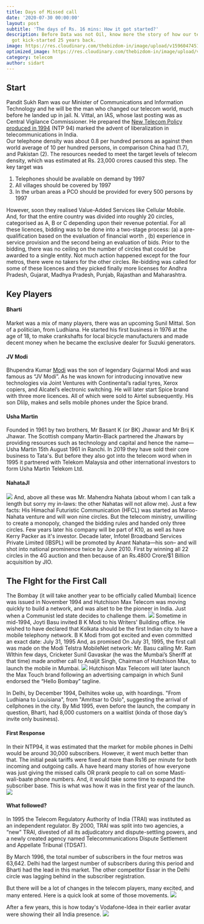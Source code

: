 ```yaml
---
title: Days of Missed call
date: '2020-07-30 00:00:00'
layout: post
subtitle: 'The days of Rs. 16 mins: How it got started?'
description: Before Data was not Oil, know more the story of how our telecom story
  got kick-started 25 years back.
image: https://res.cloudinary.com/thebizdom-in/image/upload/v1596047451/IndiaMobile_ukoqod.png
optimized_image: https://res.cloudinary.com/thebizdom-in/image/upload/v1596047451/IndiaMobile_ukoqod.png
category: telecom
author: sidart
---
```


## Start
Pandit Sukh Ram was our Minister of Communications and Information Technology and he will be the man who changed our telecom world, much before he landed up in jail. N. Vittal, an IAS, whose last posting was as Central Vigilance Commissioner. He prepared the [New Telecom Policy produced in 1994](https://dot.gov.in/national-telecom-policy-1994) (NTP 94) marked the advent of liberalization in telecommunications in India.  
Our telephone density was about 0.8 per hundred persons as against then world average of 10 per hundred persons, in comparison China had (1.7), and Pakistan (2). 
The resources needed to meet the target levels of telecom density, which was estimated at Rs. 23,000 crores caused this step.
The key target was 
1. Telephones should be available on demand by 1997
2. All villages should be covered by 1997
3. In the urban areas a PCO should be provided for every 500 persons by 1997


However, soon they realised Value-Added Services like Cellular Mobile. And, for that the entire country was divided into roughly 20 circles, categorised as A, B or C depending upon their revenue potential. For all these licences, bidding was to be done into a two-stage process: 
(a) a pre-qualification based on the evaluation of financial worth , (b) experience in service provision and the second being an evaluation of bids. 
Prior to the bidding, there was no ceiling on the number of circles that could be awarded to a single entity. Not much action happened except for the four metros, there were no takers for the other circles.  Re-bidding was called for some of these licences and they picked finally more licenses for Andhra Pradesh, Gujarat, Madhya Pradesh, Punjab, Rajasthan and Maharashtra. 

## Key Players
#### Bharti 
Market was a mix of many players, there was an upcoming Sunil Mittal. Son of a politician, from Ludhiana. He started his first business in 1976 at the age of 18, to make crankshafts for local bicycle manufacturers and made decent money when he became the exclusive dealer for Suzuki generators. 

#### JV Modi
Bhupendra Kumar [Modi](https://www.thebizdom.in/how-well-do-you-know-about-the-origins-of-some-indian-occupational-surnames/) was the son of legendary Gujarmal Modi and  was famous as “JV Modi”. As he was known for introducing innovative new technologies via Joint Ventures with Continental’s radial tyres, Xerox copiers, and Alcatel’s electronic switching.  He will later start Spice brand with three more licences. All of which were sold to Airtel subsequently. His son Dlilp, makes and sells mobile phones under the Spice brand.

#### Usha Martin 
Founded in 1961 by two brothers, Mr Basant K (or BK) Jhawar and Mr Brij K Jhawar. The Scottish company Martin-Black partnered the Jhawars by providing resources such as technology and capital and hence the name—Usha Martin 15th August 1961 in Ranchi. 
In 2019 they have sold their core business to Tata's. But before they also got into the telecom word when in 1995 it partnered with Telekom Malaysia and other international investors to form Usha Martin Telekom Ltd.

#### NahataJI
![](https://res.cloudinary.com/thebizdom-in/image/upload/v1596048204/Mobile5_lu9zhq.jpg)
And, above all these was Mr. Mahendra Nahata (about whom I can talk a length but sorry my in-laws: the other Nahatas will not allow me). 
Just a few facts: His Himachal Futuristic Communication (HFCL) was started as Maroo-Nahata venture and will won nine circles. But the telecom ministry, unwilling to create a monopoly, changed the bidding rules and handed only three circles. Few years later his company will be part of K10, as well as have Kerry Packer as it's investor. 
Decade later, Infotel Broadband Services Private Limited (IBSPL) will be promoted by Anant Nahata—his son– and will shot into national prominence twice by June 2010. First by winning all 22 circles in the 4G auction and then because of an Rs.4800 Crore/$1 Billion acquisition by JIO.

## The FIght for the First Call
The Bombay (it will take another year to be officially called Mumbai) licence was issued in November 1994 and Hutchison Max Telecom was moving quickly to build a network, and was alset to be the pioneer in India. Just when a Communist led state  decides to challenge them. 
![](https://res.cloudinary.com/thebizdom-in/image/upload/v1596048205/Mobile6_mdau1x.jpg)
Sometime in mid-1994, Joyti Basu invited  B K Modi to his Writers' Building office. He wished to have declared that Kolkata should be the first Indian city to have a mobile telephony network. B K Modi from got excited and even committed an exact date: July 31, 1995
And, as promised On July 31, 1995, the first call was made on the Modi Telstra MobileNet network: Mr. Basu calling Mr. Ram
WIthin few days, Cricketer Sunil Gavaskar (he was the Mumbai’s Sheriff at that time) made another call to Analjit Singh, Chairman of Hutchison Max, to launch the mobile in Mumbai. 
![](https://res.cloudinary.com/thebizdom-in/image/upload/v1596048204/Mobile3_piv4je.jpg)
Hutchison Max Telecom will later launch the Max Touch brand following an advertising campaign in which Sunil endorsed the “Hello Bombay” tagline.

In Delhi, by December 1994, Delhiites woke up, with hoardings. "From Ludhiana to Louisiana", from "Amritsar to Oslo", suggesting the arrival of cellphones in the city. By Mid 1995, even before the launch, the company in question, Bharti, had 8,000 customers on a waitlist (kinda of those day’s invite only business). 

#### First Response 
In their NTP94, it was estimated that the market for mobile phones in Delhi would be around 30,000 subscribers. However, it went much better than that. The initial peak tariffs were fixed at more than Rs16 per minute for both incoming and outgoing calls. A have heard many stories of how everyone was just giving the missed calls OR prank people to call on some Masti-wali-baate phone numbers. And, it would take some time to expand the subscriber base. This is what was how it was in the first year of the launch.
![](https://res.cloudinary.com/thebizdom-in/image/upload/v1596048204/Mobile1_zxbtjg.jpg)

#### What followed? 
In 1995 the Telecom Regulatory Authority of India (TRAI) was instituted as an independent regulator. By 2000, TRAI was split into two agencies, a “new” TRAI, divested of all its adjudicatory and dispute-settling powers, and a newly created agency named Telecommunications Dispute Settlement and Appellate Tribunal (TDSAT).

By March 1996, the total number of subscribers in the four metros was 63,642. Delhi had the largest number of subscribers during this period and Bharti had the lead in this market. The other competitor Essar in the Delhi circle was lagging behind in the subscriber registration.

But there will be a lot of changes in the telecom players, many excited, and many entered. Here is a quick look at some of those movements. 
![](https://res.cloudinary.com/thebizdom-in/image/upload/v1596048204/Mobile2_ooakoo.jpg)

After a few years, this is how today's Vodafone-Idea in their earlier avatar were showing their all India presence. 
![](https://res.cloudinary.com/thebizdom-in/image/upload/v1596048205/Mobile4_olctsx.jpg)
